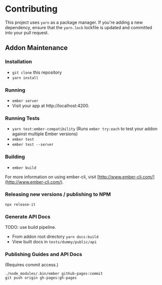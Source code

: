 # Contributing

This project uses `yarn` as a package manager. If you're adding a new dependency, ensure that the `yarn.lock` lockfile is updated and committed into your pull request.

## Addon Maintenance

### Installation

* `git clone` this repository
* `yarn install`

### Running

* `ember server`
* Visit your app at http://localhost:4200.

### Running Tests

* `yarn test:ember-compatibility` (Runs `ember try:each` to test your addon against multiple Ember versions)
* `ember test`
* `ember test --server`

### Building

* `ember build`

For more information on using ember-cli, visit [http://www.ember-cli.com/](http://www.ember-cli.com/).

### Releasing new versions / publishing to NPM

```
npx release-it
```

### Generate API Docs

TODO: use build pipeline.
* From addon root directory `yarn docs:build`
* View built docs in `tests/dummy/public/api`

### Publishing Guides and API Docs

(Requires commit access.)

```
./node_modules/.bin/ember github-pages:commit
git push origin gh-pages:gh-pages
```
